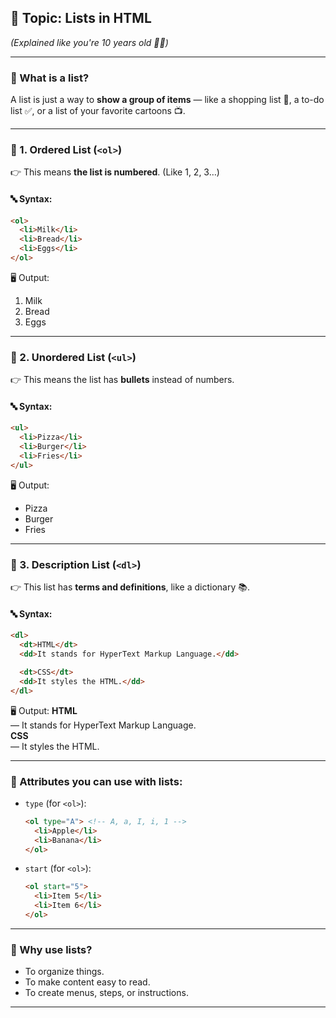## 📘 Topic: **Lists in HTML**
*(Explained like you're 10 years old 👦👧)*

---

### 🧺 What is a list?

A list is just a way to **show a group of items** — like a shopping list 🛒, a to-do list ✅, or a list of your favorite cartoons 📺.

---

### 🔢 1. **Ordered List** (`<ol>`)  
👉 This means **the list is numbered**. (Like 1, 2, 3…)

#### 🔤 Syntax:
```html
<ol>
  <li>Milk</li>
  <li>Bread</li>
  <li>Eggs</li>
</ol>
```

🖥️ Output:
1. Milk  
2. Bread  
3. Eggs

---

### 🔘 2. **Unordered List** (`<ul>`)  
👉 This means the list has **bullets** instead of numbers.

#### 🔤 Syntax:
```html
<ul>
  <li>Pizza</li>
  <li>Burger</li>
  <li>Fries</li>
</ul>
```

🖥️ Output:
- Pizza  
- Burger  
- Fries

---

### 📖 3. **Description List** (`<dl>`)  
👉 This list has **terms and definitions**, like a dictionary 📚.

#### 🔤 Syntax:
```html
<dl>
  <dt>HTML</dt>
  <dd>It stands for HyperText Markup Language.</dd>

  <dt>CSS</dt>
  <dd>It styles the HTML.</dd>
</dl>
```

🖥️ Output:
**HTML**  
— It stands for HyperText Markup Language.  
**CSS**  
— It styles the HTML.

---

### 🎨 Attributes you can use with lists:

- `type` (for `<ol>`):  
  ```html
  <ol type="A"> <!-- A, a, I, i, 1 -->
    <li>Apple</li>
    <li>Banana</li>
  </ol>
  ```
- `start` (for `<ol>`):  
  ```html
  <ol start="5">
    <li>Item 5</li>
    <li>Item 6</li>
  </ol>
  ```

---

### 🧠 Why use lists?

- To organize things.
- To make content easy to read.
- To create menus, steps, or instructions.

---

